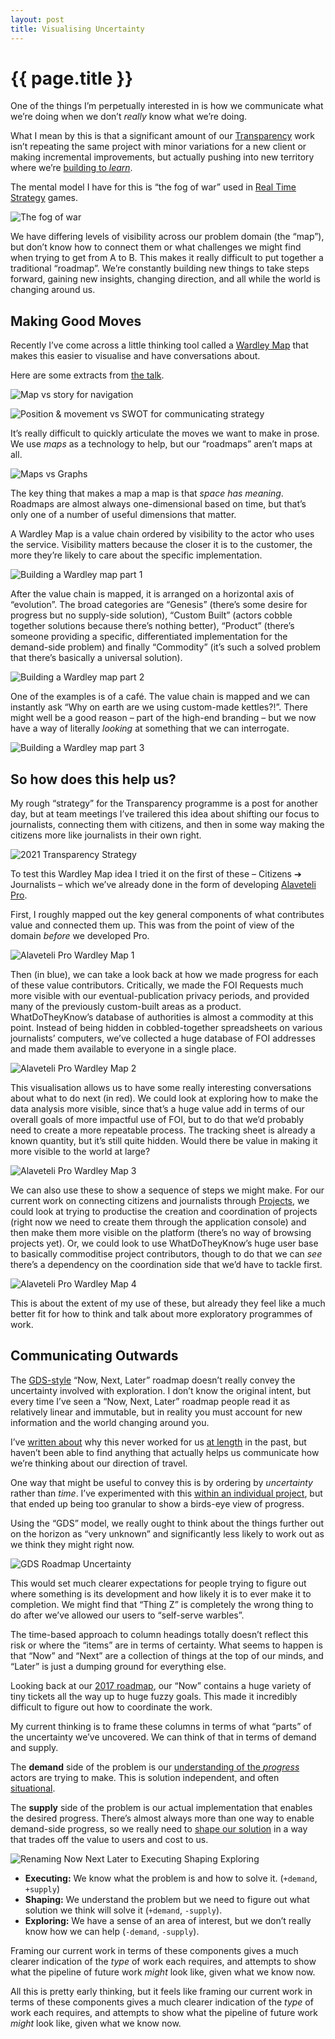 ```yaml
---
layout: post
title: Visualising Uncertainty
---
```


# {{ page.title }}

One of the things I’m perpetually interested in is how we communicate what we’re doing when we don’t *really* know what we’re doing.

What I mean by this is that a significant amount of our [Transparency](https://www.mysociety.org/transparency) work isn’t repeating the same project with minor variations for a new client or making incremental improvements, but actually pushing into new territory where we’re [building to *learn*](https://www.garethrees.co.uk/2020/07/17/building-to-learn/).

The mental model I have for this is “the fog of war” used in [Real Time Strategy](https://en.wikipedia.org/wiki/Real-time_strategy) games.

![The fog of war](/images/posts/age-of-empires-fog-of-war.jpg)
<!-- Image source: https://forums.ageofempires.com/t/how-to-design-up-to-date-fog-of-war-by-aoe4/114904 -->

We have differing levels of visibility across our problem domain (the “map”), but don’t know how to connect them or what challenges we might find when trying to get from A to B. This makes it really difficult to put together a traditional “roadmap”. We’re constantly building new things to take steps forward, gaining new insights, changing direction, and all while the world is changing around us.

## Making Good Moves

Recently I’ve come across a little thinking tool called a [Wardley Map](https://www.youtube.com/watch?v=2IW9L1uNMCs) that makes this easier to visualise and have conversations about.

Here are some extracts from [the talk](https://www.youtube.com/watch?v=2IW9L1uNMCs).

![Map vs story for navigation](/images/posts/map-vs-story.jpg)

![Position & movement vs SWOT for communicating strategy](/images/posts/position-movement-vs-swot.jpg)

It’s really difficult to quickly articulate the moves we want to make in prose. We use _maps_ as a technology to help, but our “roadmaps” aren’t maps at all.

![Maps vs Graphs](/images/posts/map-vs-graph.jpg)

The key thing that makes a map a map is that *space has meaning*. Roadmaps are almost always one-dimensional based on time, but that’s only one of a number of useful dimensions that matter.

A Wardley Map is a value chain ordered by visibility to the actor who uses the service. Visibility matters because the closer it is to the customer, the more they’re likely to care about the specific implementation.

![Building a Wardley map part 1](/images/posts/wardley-map-1.jpg)

After the value chain is mapped, it is arranged on a horizontal axis of “evolution”. The broad categories are “Genesis” (there’s some desire for progress but no supply-side solution), “Custom Built” (actors cobble together solutions because there’s nothing better), “Product” (there’s someone providing a specific, differentiated implementation for the demand-side problem) and finally “Commodity” (it’s such a solved problem that there’s basically a universal solution).

![Building a Wardley map part 2](/images/posts/wardley-map-2.jpg)

One of the examples is of a café. The value chain is mapped and we can instantly ask “Why on earth are we using custom-made kettles?!”. There might well be a good reason – part of the high-end branding – but we now have a way of literally *looking* at something that we can interrogate.

![Building a Wardley map part 3](/images/posts/wardley-map-3.jpg)

## So how does this help us?

My rough “strategy” for the Transparency programme is a post for another day, but at team meetings I’ve trailered this idea about shifting our focus to journalists, connecting them with citizens, and then in some way making the citizens more like journalists in their own right.

![2021 Transparency Strategy](/images/posts/2021-transparency-strategy.jpg)

To test this Wardley Map idea I tried it on the first of these – Citizens ➔ Journalists – which we’ve already done in the form of developing [Alaveteli Pro](https://www.mysociety.org/transparency/alaveteli-professional/).

First, I roughly mapped out the key general components of what contributes value and connected them up. This was from the point of view of the domain _before_ we developed Pro.

![Alaveteli Pro Wardley Map 1](/images/posts/alaveteli-pro-wardley-01.jpg)

Then (in blue), we can take a look back at how we made progress for each of these value contributors. Critically, we made the FOI Requests much more visible with our eventual-publication privacy periods, and provided many of the previously custom-built areas as a product. WhatDoTheyKnow’s database of authorities is almost a commodity at this point. Instead of being hidden in cobbled-together spreadsheets on various journalists’ computers, we’ve collected a huge database of FOI addresses and made them available to everyone in a single place.

![Alaveteli Pro Wardley Map 2](/images/posts/alaveteli-pro-wardley-02.jpg)

This visualisation allows us to have some really interesting conversations about what to do next (in red). We could look at exploring how to make the data analysis more visible, since that’s a huge value add in terms of our overall goals of more impactful use of FOI, but to do that we’d probably need to create a more repeatable process. The tracking sheet is already a known quantity, but it’s still quite hidden. Would there be value in making it more visible to the world at large?

![Alaveteli Pro Wardley Map 3](/images/posts/alaveteli-pro-wardley-03.jpg)

We can also use these to show a sequence of steps we might make. For our current work on connecting citizens and journalists through [Projects](https://www.mysociety.org/2020/07/24/whatdotheyknow-projects/), we could look at trying to productise the creation and coordination of projects (right now we need to  create them through the application console) and then make them more visible on the platform (there’s no way of browsing projects yet). Or, we could look to use WhatDoTheyKnow’s huge user base to basically commoditise project contributors, though to do that we can _see_ there’s a dependency on the coordination side that we’d have to tackle first.

![Alaveteli Pro Wardley Map 4](/images/posts/alaveteli-pro-wardley-04.jpg)

This is about the extent of my use of these, but already they feel like a much better fit for how to think and talk about  more exploratory programmes of work.

## Communicating Outwards

The [GDS-style](https://insidegovuk.blog.gov.uk/2014/07/31/experiments-in-roadmapping-at-gov-uk/) “Now, Next, Later” roadmap doesn’t really convey the uncertainty involved with exploration. I don’t know the original intent, but every time I’ve seen a “Now, Next, Later” roadmap people read it as relatively linear and immutable, but in reality you must account for new information and the world changing around you.

I’ve [written about](https://www.garethrees.co.uk/2018/04/23/moving-the-goalposts-closer-alaveteli-roadmapping/) why this never worked for us [at length](https://www.garethrees.co.uk/2018/08/19/what-should-we-work-on-next/) in the past, but haven’t been able to find anything that actually helps us communicate how we’re thinking about our direction of travel.

One way that might be useful to convey this is by ordering by _uncertainty_ rather than _time_. I’ve experimented with this [within an individual project](https://www.garethrees.co.uk/2020/07/05/tracking-work-through-knowns-and-unknowns/), but that ended up being too granular to show a birds-eye view of progress.

Using the “GDS” model, we really ought to think about the things further out on the horizon as “very unknown” and significantly less likely to work out as we think they might right now.

![GDS Roadmap Uncertainty](/images/posts/now-next-later-uncertainty-1.jpg)

This would set much clearer expectations for people trying to figure out where something is its development and how likely it  is to ever make it to completion. We might find that “Thing Z” is completely the wrong thing to do after we’ve allowed our users to “self-serve warbles”.

The time-based approach to column headings totally doesn’t reflect this risk or where the “items” are in terms of certainty. What seems to happen is that “Now” and “Next” are a collection of things at the top of our minds, and “Later” is just a dumping ground for everything else.

Looking back at our [2017 roadmap](https://www.garethrees.co.uk/2018/04/23/moving-the-goalposts-closer-alaveteli-roadmapping/), our “Now” contains a huge variety of tiny tickets all the way up to huge fuzzy goals. This made it incredibly difficult to figure out how to coordinate the work.

My current thinking is to frame these columns in terms of what “parts” of the uncertainty we’ve uncovered. We can think of that in terms of demand and supply.

The **demand** side of the problem is our [understanding of the _progress_](https://www.garethrees.co.uk/2020/08/23/book-notes-competing-against-luck/) actors are trying to make. This is solution independent, and often [situational](https://www.garethrees.co.uk/2020/03/13/why-does-situation-matter-more-than-what-customers-like/).

The **supply** side of the problem is our actual implementation that enables the desired progress. There’s almost always more than one way to enable demand-side progress, so we really need to [shape our solution](https://www.garethrees.co.uk/2020/09/11/shaping-software-context-boundaries-language/) in a way that trades off the value to users and cost to us.

![Renaming Now Next Later to Executing Shaping Exploring](/images/posts/executing-shaping-exploring.jpg)

* **Executing:** We know what the problem is and how to solve it. (`+demand`, `+supply`)
* **Shaping:** We understand the problem but we need to figure out  what solution we think will solve it (`+demand`, `-supply`).
* **Exploring:** We have a sense of an area of interest, but we don’t really know how we can help (`-demand`, `-supply`).

Framing our current work in terms of these components gives a much clearer indication of the _type_ of work each requires, and attempts to show what the pipeline of future work _might_ look like, given what we know now.

All this is pretty early thinking, but it feels like framing our current work in terms of these components gives a much clearer indication of the *type* of work each requires, and attempts to show what the pipeline of future work *might* look like, given what we know now.
